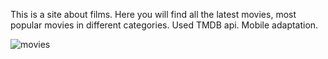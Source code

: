 This is a site about films.
Here you will find all the latest movies, most popular movies in different categories.
Used TMDB api.
Mobile adaptation.


![movies](https://github.com/azim-abdulhanov/tvflix-movies/assets/133730471/5df0a7cc-de8c-4ff6-8aaf-6f467adbe7df)
